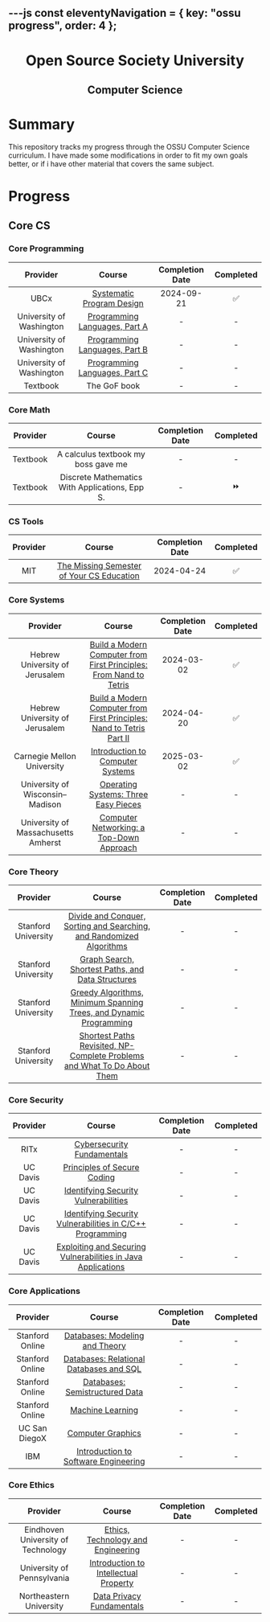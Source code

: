 ---js
const eleventyNavigation = {
	key: "ossu progress",
	order: 4
};
---

<h1 align="center">Open Source Society University</h1>
<h2 align="center">Computer Science</h2>

# Summary

This repository tracks my progress through the OSSU Computer Science curriculum. I have made some modifications in order to fit my own goals better, or if i have other material that covers the same subject.

# Progress

## Core CS

### Core Programming

|         Provider         |                                            Course                                            | Completion Date | Completed |
| :----------------------: | :------------------------------------------------------------------------------------------: | :-------------: | :-------: |
|           UBCx           |   [Systematic Program Design](https://learning.edx.org/course/course-v1:UBCx+SPD1x+2T2015)   | 2024-09-21      |    ✅     |
| University of Washington |    [Programming Languages, Part A](https://www.coursera.org/learn/programming-languages)     |        -        |     -     |
| University of Washington | [Programming Languages, Part B](https://www.coursera.org/learn/programming-languages-part-b) |        -        |     -     |
| University of Washington | [Programming Languages, Part C](https://www.coursera.org/learn/programming-languages-part-c) |        -        |     -     |
|  Textbook                |              The GoF book                                                                    |        -        |     -     |

### Core Math

| Provider  |                        Course                  | Completion Date | Completed |
| :-------: | :--------------------------------------------: | :-------------: | :-------: |
| Textbook  | A calculus textbook my boss gave me            |        -        |     -     |
| Textbook  | Discrete Mathematics With Applications, Epp S. |        -        |    ⏩     |

### CS Tools

| Provider |                                   Course                                    | Completion Date | Completed |
| :------: | :-------------------------------------------------------------------------: | :-------------: | :-------: |
|   MIT    | [The Missing Semester of Your CS Education](https://missing.csail.mit.edu/) |  2024-04-24     |    ✅     |

### Core Systems

|              Provider               |                                                        Course                                                         | Completion Date | Completed |
| :---------------------------------: | :-------------------------------------------------------------------------------------------------------------------: | :-------------: | :-------: |
|   Hebrew University of Jerusalem    | [Build a Modern Computer from First Principles: From Nand to Tetris](https://www.coursera.org/learn/build-a-computer) |  2024-03-02     |    ✅     |
|   Hebrew University of Jerusalem    | [Build a Modern Computer from First Principles: Nand to Tetris Part II](https://www.coursera.org/learn/nand2tetris2)  |  2024-04-20     |    ✅     |
|   Carnegie Mellon University        | [Introduction to Computer Systems](https://www.cs.cmu.edu/afs/cs/academic/class/15213-f15/www/index.html)             |  2025-03-02     |    ✅     |
|   University of Wisconsin–Madison   | [Operating Systems: Three Easy Pieces](http://pages.cs.wisc.edu/~remzi/Classes/537/Spring2018/)                       |        -        |     -     |
| University of Massachusetts Amherst | [Computer Networking: a Top-Down Approach](http://gaia.cs.umass.edu/kurose_ross/online_lectures.htm)                  |        -        |     -     |

### Core Theory

|      Provider       |                                                              Course                                                              | Completion Date | Completed |
| :-----------------: | :------------------------------------------------------------------------------------------------------------------------------: | :-------------: | :-------: |
| Stanford University | [Divide and Conquer, Sorting and Searching, and Randomized Algorithms](https://www.coursera.org/learn/algorithms-divide-conquer) |        -        |     -     |
| Stanford University |      [Graph Search, Shortest Paths, and Data Structures](https://www.coursera.org/learn/algorithms-graphs-data-structures)       |        -        |     -     |
| Stanford University |      [Greedy Algorithms, Minimum Spanning Trees, and Dynamic Programming](https://www.coursera.org/learn/algorithms-greedy)      |        -        |     -     |
| Stanford University | [Shortest Paths Revisited, NP-Complete Problems and What To Do About Them](https://www.coursera.org/learn/algorithms-npcomplete) |        -        |     -     |

### Core Security

<!-- Choose either the C/C++ or Java course -->

| Provider |                                                                        Course                                                                        | Completion Date | Completed |
| :------: | :--------------------------------------------------------------------------------------------------------------------------------------------------: | :-------------: | :--------:|
|   RITx   |                                 [Cybersecurity Fundamentals](https://www.edx.org/course/cybersecurity-fundamentals)                                  |        -        |      -    |
| UC Davis |                                [Principles of Secure Coding](https://www.coursera.org/learn/secure-coding-principles)                                |        -        |      -    |
| UC Davis |                     [Identifying Security Vulnerabilities](https://www.coursera.org/learn/identifying-security-vulnerabilities)                      |        -        |      -    |
| UC Davis |    [Identifying Security Vulnerabilities in C/C++ Programming](https://www.coursera.org/learn/identifying-security-vulnerabilities-c-programming)    |        -        |      -    |
| UC Davis | [Exploiting and Securing Vulnerabilities in Java Applications](https://www.coursera.org/learn/exploiting-securing-vulnerabilities-java-applications) |        -        |      -    |

### Core Applications

|    Provider     |                                                   Course                                                    | Completion Date |  Completed  |
| :-------------: | :---------------------------------------------------------------------------------------------------------: | :-------------: | :---------: |
| Stanford Online |              [Databases: Modeling and Theory](https://www.edx.org/course/modeling-and-theory)               |        -        |      -      |
| Stanford Online |            [Databases: Relational Databases and SQL](https://www.edx.org/course/databases-5-sql)            |        -        |      -      |
| Stanford Online |              [Databases: Semistructured Data](https://www.edx.org/course/semistructured-data)               |        -        |      -      |
| Stanford Online |         [Machine Learning](https://www.coursera.org/specializations/machine-learning-introduction)          |        -        |      -      |
|  UC San DiegoX  |                     [Computer Graphics](https://www.edx.org/course/computer-graphics-2)                     |        -        |      -      |
|       IBM       | [Introduction to Software Engineering](https://www.coursera.org/learn/introduction-to-software-engineering) |        -        |      -      |

### Core Ethics

|              Provider              |                                                   Course                                                   | Completion Date |  Completed  |
| :--------------------------------: | :--------------------------------------------------------------------------------------------------------: | :-------------: | :---------: |
| Eindhoven University of Technology |     [Ethics, Technology and Engineering](https://www.coursera.org/learn/ethics-technology-engineering)     |        -        |      -      |
|     University of Pennsylvania     | [Introduction to Intellectual Property](https://www.coursera.org/learn/introduction-intellectual-property) |        -        |      -      |
|      Northeastern University       |           [Data Privacy Fundamentals](https://www.coursera.org/learn/northeastern-data-privacy)            |        -        |      -      |
<!--
## Advanced CS

### Advanced Programming

|        Provider         |                                      Course                                       | Completion Date | Proof | Repository |
| :---------------------: | :-------------------------------------------------------------------------------: | :-------------: | :---: | :--------: |
|          EPFL           | [Parallel Programming](https://www.coursera.org/learn/scala-parallel-programming) |        -        |   -   |     -      |
|     Stanford Online     |                 [Compilers](https://www.edx.org/course/compilers)                 |        -        |   -   |     -      |
|          UPenn          |       [Introduction to Haskell](https://www.seas.upenn.edu/~cis194/fall16/)       |        -        |   -   |     -      |
| University of Groningen |  [Learn Prolog Now!](https://www.let.rug.nl/bos/lpn//lpnpage.php?pageid=online)   |        -        |   -   |     -      |
|         Udacity         |  [Software Debugging](https://www.udacity.com/course/software-debugging--cs259)   |        -        |   -   |     -      |
|         Udacity         |    [Software Testing](https://www.udacity.com/course/software-testing--cs258)     |        -        |   -   |     -      |

### Advanced Systems

| Provider |                                                       Course                                                        | Completion Date | Proof | Repository |
| :------: | :-----------------------------------------------------------------------------------------------------------------: | :-------------: | :---: | :--------: |
|   MITx   |   [Computation Structures 1: Digital Circuits](https://learning.edx.org/course/course-v1:MITx+6.004.1x_3+3T2016)    |        -        |   -   |     -      |
|   MITx   |  [Computation Structures 2: Computer Architecture](https://learning.edx.org/course/course-v1:MITx+6.004.2x+3T2015)  |        -        |   -   |     -      |
|   MITx   | [Computation Structures 3: Computer Organization](https://learning.edx.org/course/course-v1:MITx+6.004.3x_2+1T2017) |        -        |   -   |     -      |

### Advanced Theory

|       Provider        |                                   Course                                    | Completion Date | Proof | Repository |
| :-------------------: | :-------------------------------------------------------------------------: | :-------------: | :---: | :--------: |
| ArsDigita University  | [Theory of Computation](http://aduni.org/courses/theory/index.php?view=cw)  |        -        |   -   |     -      |
|  Tsinghua University  | [Computational Geometry](https://www.edx.org/course/computational-geometry) |        -        |   -   |     -      |
| Stanford Online & UBC |         [Game Theory](https://www.coursera.org/learn/game-theory-1)         |        -        |   -   |     -      |

### Advanced Information Security

|             Provider             |                                                                                  Course                                                                                  | Completion Date | Proof | Repository |
| :------------------------------: | :----------------------------------------------------------------------------------------------------------------------------------------------------------------------: | :-------------: | :---: | :--------: |
|            KULeuvenX             |                                            [Web Security Fundamentals](https://www.edx.org/course/web-security-fundamentals)                                             |        -        |   -   |     -      |
| University of California, Irvine |                                    [Security Governance & Compliance](https://www.coursera.org/learn/security-governance-compliance)                                     |        -        |   -   |     -      |
|             Infosec              |                                         [Digital Forensics Concepts](https://www.coursera.org/learn/digital-forensics-concepts)                                          |        -        |   -   |     -      |
|         LinuxFoundationX         |           [Secure Software Development: Requirements, Design, and Reuse](https://www.edx.org/course/secure-software-development-requirements-design-and-reuse)           |        -        |   -   |     -      |
|         LinuxFoundationX         |                           [Secure Software Development: Implementation](https://www.edx.org/course/secure-software-development-implementation)                           |        -        |   -   |     -      |
|         LinuxFoundationX         | [Secure Software Development: Verification and More Specialized Topics](https://www.edx.org/course/secure-software-development-verification-and-more-specialized-topics) |        -        |   -   |     -      |

### Advanced Math

|      Provider      |                                                         Course                                                          | Completion Date | Proof | Repository |
| :----------------: | :---------------------------------------------------------------------------------------------------------------------: | :-------------: | :---: | :--------: |
|    3Blue1Brown     |          [Essence of Linear Algebra](https://www.youtube.com/playlist?list=PLZHQObOWTQDPD3MizzM2xVFitgF8hE_ab)          |        -        |   -   |     -      |
|      MIT OCW       |               [Linear Algebra](https://ocw.mit.edu/courses/mathematics/18-06sc-linear-algebra-fall-2011/)               |        -        |   -   |     -      |
|      MIT OCW       | [Introduction to Numerical Methods](https://ocw.mit.edu/courses/18-335j-introduction-to-numerical-methods-spring-2019/) |        -        |   -   |     -      |
| Open Logic Project |                          [Introduction to Formal Logic](https://forallx.openlogicproject.org/)                          |        -        |   -   |     -      |
|      Harvard       |                               [Probability](https://projects.iq.harvard.edu/stat110/home)                               |        -        |   -   |     -      |

## Final Project

|         Provider          |                                                   Specialization                                                    | Completion Date | Proof | Repository |
| :-----------------------: | :-----------------------------------------------------------------------------------------------------------------: | :-------------: | :---: | :--------: |
|  University of Helsinki   |                                   [Fullstack Open](https://fullstackopen.com/en)                                    |        -        |   -   |     -      |
|       Northwestern        |                     [Modern Robotics](https://www.coursera.org/specializations/modernrobotics)                      |        -        |   -   |     -      |
|  University of Illinois   |                         [Data Mining](https://www.coursera.org/specializations/data-mining)                         |        -        |   -   |     -      |
|       UC San Diego        |                            [Big Data](https://www.coursera.org/specializations/big-data)                            |        -        |   -   |     -      |
|       UC San Diego        |                  [Internet of Things](https://www.coursera.org/specializations/internet-of-things)                  |        -        |   -   |     -      |
|  University of Illinois   |                     [Cloud Computing](https://www.coursera.org/specializations/cloud-computing)                     |        -        |   -   |     -      |
| Johns Hopkins University  |                      [Data Science](https://www.coursera.org/specializations/jhu-data-science)                      |        -        |   -   |     -      |
|           EPFL            |                  [Functional Programming in Scala](https://www.coursera.org/specializations/scala)                  |        -        |   -   |     -      |
| Michigan State University | [Game Design and Development with Unity 2020](https://www.coursera.org/specializations/game-design-and-development) |        -        |   -   |     -      |
-->
